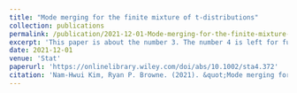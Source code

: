 ```yaml
---
title: "Mode merging for the finite mixture of t-distributions"
collection: publications
permalink: /publication/2021-12-01-Mode-merging-for-the-finite-mixture-of-t-distributions
excerpt: 'This paper is about the number 3. The number 4 is left for future work.'
date: 2021-12-01
venue: 'Stat'
paperurl: 'https://onlinelibrary.wiley.com/doi/abs/10.1002/sta4.372'
citation: 'Nam-Hwui Kim, Ryan P. Browne. (2021). &quot;Mode merging for the finite mixture of t-distributions.&quot; <i>Stat</i>. 10(1).'
---
```

<!--This paper is about the number 3. The number 4 is left for future work.

[Download paper here](http://academicpages.github.io/files/paper3.pdf)

Recommended citation: Your Name, You. (2015). "Paper Title Number 3." <i>Journal 1</i>. 1(3).-->
